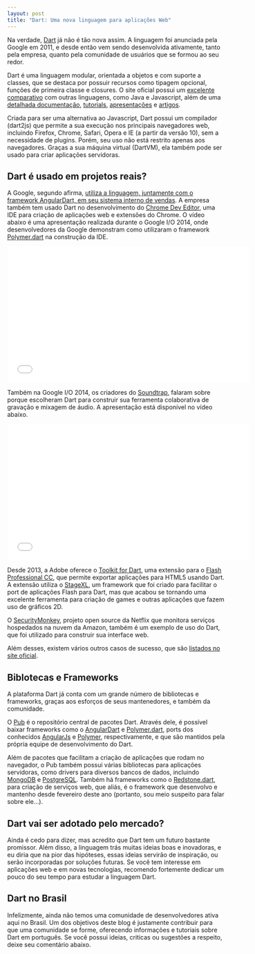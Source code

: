 ```yaml
---
layout: post
title: "Dart: Uma nova linguagem para aplicações Web"
---
```


Na verdade, [Dart](http://dartlang.org) já não é tão nova assim. A linguagem foi anunciada pela Google em 2011, e desde então vem sendo desenvolvida ativamente, tanto pela empresa, quanto pela comunidade de usuários que se formou ao seu redor. 

Dart é uma linguagem modular, orientada a objetos e com suporte a classes, que se destaca por possuir recursos como tipagem opcional, funções de primeira classe e closures. O site oficial possui um [excelente comparativo](https://www.dartlang.org/docs/synonyms/) com outras linguagens, como Java e Javascript, além de uma [detalhada documentação](https://www.dartlang.org/docs/dart-up-and-running/), [tutorials](https://www.dartlang.org/docs/tutorials/), [apresentações](https://www.dartlang.org/slides/) e [artigos](https://www.dartlang.org/articles/).

Criada para ser uma alternativa ao Javascript, Dart possui um compilador (dart2js) que permite a sua execução nos principais navegadores web, incluindo Firefox, Chrome, Safari, Opera e IE (a partir da versão 10), sem a necessidade de plugins. Porém, seu uso não está restrito apenas aos navegadores. Graças a sua máquina virtual (DartVM), ela também pode ser usado para criar aplicações servidoras.  

## Dart é usado em projetos reais?

A Google, segundo afirma, [utiliza a linguagem, juntamente com o framework AngularDart, em seu sistema interno de vendas](http://news.dartlang.org/2013/11/angular-announces-angulardart.html). A empresa também tem usado Dart no desenvolvimento do [Chrome Dev Editor](https://chrome.google.com/webstore/detail/chrome-dev-editor-develop/pnoffddplpippgcfjdhbmhkofpnaalpg), uma IDE para criação de aplicações web e extensões do Chrome. O vídeo abaixo é uma apresentação realizada durante o Google I/O 2014, onde desenvolvedores da Google demonstram como utilizaram o framework [Polymer.dart](https://www.dartlang.org/polymer/) na construção da IDE. 

<div class="embedded-content">
  <iframe width="560" height="315" src="//www.youtube.com/embed/NNLnTz6yIc4" frameborder="0" allowfullscreen></iframe>
</div>

Também na Google I/O 2014, os criadores do [Soundtrap](https://www.soundtrap.com/), falaram sobre porque escolheram Dart para construir sua ferramenta colaborativa de gravação e mixagem de áudio. A apresentação está disponível no vídeo abaixo.

<div class="embedded-content">
  <iframe width="560" height="315" src="//www.youtube.com/embed/PMH1vM-dSc0" frameborder="0" allowfullscreen></iframe>
</div>

Desde 2013, a Adobe oferece o [Toolkit for Dart](http://toolkitfordart.github.io/), uma extensão para o [Flash Professional CC](http://www.adobe.com/br/products/flash.html), que permite exportar aplicações para HTML5 usando Dart. A extensão utiliza o [StageXL](http://www.stagexl.org/), um framework que foi criado para facilitar o port de aplicações Flash para Dart, mas que acabou se tornando uma excelente ferramenta para criação de games e outras aplicações que fazem uso de gráficos 2D.

O [SecurityMonkey](https://github.com/Netflix/security_monkey), projeto open source da Netflix que monitora serviços hospedados na nuvem da Amazon, também é um exemplo de uso do Dart, que foi utilizado para construir sua interface web.

Além desses, existem vários outros casos de sucesso, que são [listados no site oficial](https://www.dartlang.org/community/who-uses-dart.html).

## Biblotecas e Frameworks

A plataforma Dart já conta com um grande número de bibliotecas e frameworks, graças aos esforços de seus mantenedores, e também da comunidade. 

O [Pub](https://pub.dartlang.org/) é o repositório central de pacotes Dart. Através dele, é possível baixar frameworks como o [AngularDart](https://angulardart.org/) e [Polymer.dart](https://www.dartlang.org/polymer/), ports dos conhecidos [AngularJs](https://angularjs.org/) e [Polymer](http://www.polymer-project.org/), respectivamente, e que são mantidos pela própria equipe de desenvolvimento do Dart.

Além de pacotes que facilitam a criação de aplicações que rodam no navegador, o Pub também possui várias bibliotecas para aplicações servidoras, como drivers para diversos bancos de dados, incluindo [MongoDB](https://pub.dartlang.org/packages/mongo_dart) e [PostgreSQL](https://pub.dartlang.org/packages/postgresql). Também há frameworks como o [Redstone.dart](http://redstonedart.org), para criação de serviços web, que aliás, é o framework que desenvolvo e mantenho desde fevereiro deste ano (portanto, sou meio suspeito para falar sobre ele...). 

## Dart vai ser adotado pelo mercado?

Ainda é cedo para dizer, mas acredito que Dart tem um futuro bastante promissor. Além disso, a linguagem trás muitas ideias boas e inovadoras, e eu diria que na pior das hipóteses, essas ideias servirão de inspiração, ou serão incorporadas por soluções futuras. Se você tem interesse em aplicações web e em novas tecnologias, recomendo fortemente dedicar um pouco do seu tempo para estudar a linguagem Dart. 

## Dart no Brasil

Infelizmente, ainda não temos uma comunidade de desenvolvedores ativa aqui no Brasil. Um dos objetivos deste blog é justamente contribuir para que uma comunidade se forme, oferecendo informações e tutoriais sobre Dart em português. Se você possui ideias, criticas ou sugestões a respeito, deixe seu comentário abaixo.